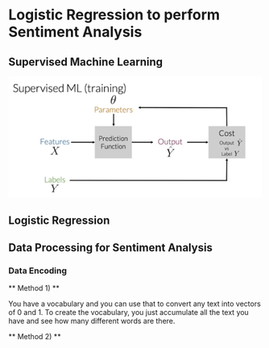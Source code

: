 
# Logistic Regression to perform Sentiment Analysis 

## Supervised Machine Learning

<img src= "Plots/1.png"  width = '600'>


## Logistic Regression 










## Data Processing for Sentiment Analysis 

### Data Encoding 

** Method 1) ** 

You have a vocabulary and you can use that to convert any text into vectors of 0 and 1. To create the vocabulary, you just accumulate all the text you have and see how many different words are there. 


** Method 2) ** 








